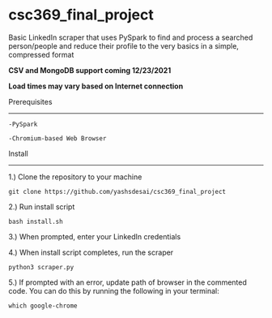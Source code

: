# csc369_final_project

Basic LinkedIn scraper that uses PySpark to find and process a searched person/people and reduce their profile
to the very basics in a simple, compressed format

**CSV and MongoDB support coming 12/23/2021**

**Load times may vary based on Internet connection**

Prerequisites
*************
    -PySpark
  
    -Chromium-based Web Browser
  
Install
********
1.) Clone the repository to your machine

    git clone https://github.com/yashsdesai/csc369_final_project

2.) Run install script

    bash install.sh

3.) When prompted, enter your LinkedIn credentials

4.) When install script completes, run the scraper 

    python3 scraper.py

5.) If prompted with an error, update path of browser in the commented code. You can do this by running the following in your terminal:

    which google-chrome
 
